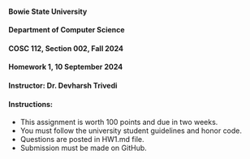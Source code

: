 #### Bowie State University
#### Department of Computer Science
#### COSC 112, Section 002, Fall 2024
#### Homework 1, 10 September 2024
#### Instructor: Dr. Devharsh Trivedi


#### Instructions:
- This assignment is worth 100 points and due in two weeks.
- You must follow the university student guidelines and honor code.
- Questions are posted in HW1.md file.
- Submission must be made on GitHub.
